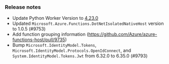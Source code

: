 ### Release notes

<!-- Please add your release notes in the following format:
- My change description (#PR)
-->
- Update Python Worker Version to [4.23.0](https://github.com/Azure/azure-functions-python-worker/releases/tag/4.23.0)
- Updated `Microsoft.Azure.Functions.DotNetIsolatedNativeHost` version to 1.0.5 (#9753)
- Add function grouping information (https://github.com/Azure/azure-functions-host/pull/9735)
- Bump `Microsoft.IdentityModel.Tokens`, `Microsoft.IdentityModel.Protocols.OpenIdConnect`, and
  `System.IdentityModel.Tokens.Jwt` from 6.32.0 to 6.35.0 (#9793)
